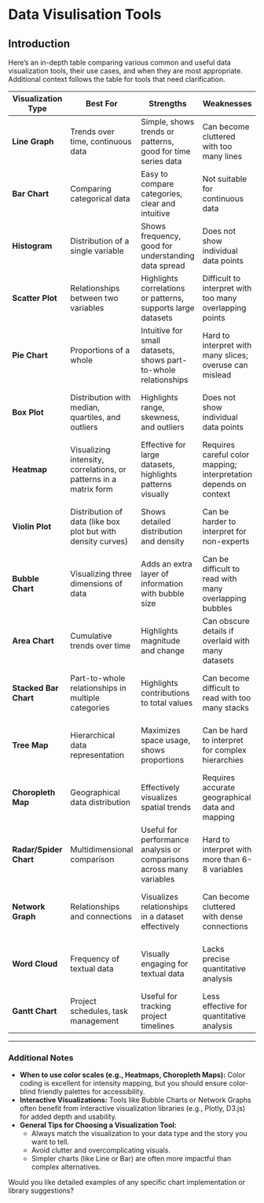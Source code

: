# Data Visulisation Tools

## Introduction

Here’s an in-depth table comparing various common and useful data visualization tools, their use cases, and when they are most appropriate. Additional context follows the table for tools that need clarification.

| **Visualization Type** | **Best For**                                                      | **Strengths**                                                        | **Weaknesses**                                                    | **Example Use Case**                                           |
| ---------------------- | ----------------------------------------------------------------- | -------------------------------------------------------------------- | ----------------------------------------------------------------- | -------------------------------------------------------------- |
| **Line Graph**         | Trends over time, continuous data                                 | Simple, shows trends or patterns, good for time series data          | Can become cluttered with too many lines                          | Tracking stock prices or website traffic over months           |
| **Bar Chart**          | Comparing categorical data                                        | Easy to compare categories, clear and intuitive                      | Not suitable for continuous data                                  | Comparing sales numbers across different products              |
| **Histogram**          | Distribution of a single variable                                 | Shows frequency, good for understanding data spread                  | Does not show individual data points                              | Visualizing age distribution of a population                   |
| **Scatter Plot**       | Relationships between two variables                               | Highlights correlations or patterns, supports large datasets         | Difficult to interpret with too many overlapping points           | Exploring relationship between study time and exam scores      |
| **Pie Chart**          | Proportions of a whole                                            | Intuitive for small datasets, shows part-to-whole relationships      | Hard to interpret with many slices; overuse can mislead           | Showing percentage market share among competitors              |
| **Box Plot**           | Distribution with median, quartiles, and outliers                 | Highlights range, skewness, and outliers                             | Does not show individual data points                              | Comparing income distribution between genders                  |
| **Heatmap**            | Visualizing intensity, correlations, or patterns in a matrix form | Effective for large datasets, highlights patterns visually           | Requires careful color mapping; interpretation depends on context | Correlation matrix for multiple variables                      |
| **Violin Plot**        | Distribution of data (like box plot but with density curves)      | Shows detailed distribution and density                              | Can be harder to interpret for non-experts                        | Comparing distributions of test scores for multiple groups     |
| **Bubble Chart**       | Visualizing three dimensions of data                              | Adds an extra layer of information with bubble size                  | Can be difficult to read with many overlapping bubbles            | Comparing sales, profit, and market size across regions        |
| **Area Chart**         | Cumulative trends over time                                       | Highlights magnitude and change                                      | Can obscure details if overlaid with many datasets                | Tracking market share growth over years                        |
| **Stacked Bar Chart**  | Part-to-whole relationships in multiple categories                | Highlights contributions to total values                             | Can become difficult to read with too many stacks                 | Analyzing revenue from multiple sources over quarters          |
| **Tree Map**           | Hierarchical data representation                                  | Maximizes space usage, shows proportions                             | Can be hard to interpret for complex hierarchies                  | Visualizing revenue share by product category and sub-category |
| **Choropleth Map**     | Geographical data distribution                                    | Effectively visualizes spatial trends                                | Requires accurate geographical data and mapping                   | Mapping unemployment rates across regions                      |
| **Radar/Spider Chart** | Multidimensional comparison                                       | Useful for performance analysis or comparisons across many variables | Hard to interpret with more than 6-8 variables                    | Comparing features of different products                       |
| **Network Graph**      | Relationships and connections                                     | Visualizes relationships in a dataset effectively                    | Can become cluttered with dense connections                       | Mapping social networks or supply chain connections            |
| **Word Cloud**         | Frequency of textual data                                         | Visually engaging for textual data                                   | Lacks precise quantitative analysis                               | Displaying most frequent words in customer feedback            |
| **Gantt Chart**        | Project schedules, task management                                | Useful for tracking project timelines                                | Less effective for quantitative analysis                          | Planning and tracking project milestones                       |

---

### Additional Notes

- **When to use color scales (e.g., Heatmaps, Choropleth Maps):** Color coding is excellent for intensity mapping, but you should ensure color-blind friendly palettes for accessibility.
- **Interactive Visualizations:** Tools like Bubble Charts or Network Graphs often benefit from interactive visualization libraries (e.g., Plotly, D3.js) for added depth and usability.
- **General Tips for Choosing a Visualization Tool:**
  - Always match the visualization to your data type and the story you want to tell.
  - Avoid clutter and overcomplicating visuals.
  - Simpler charts (like Line or Bar) are often more impactful than complex alternatives.

Would you like detailed examples of any specific chart implementation or library suggestions?
